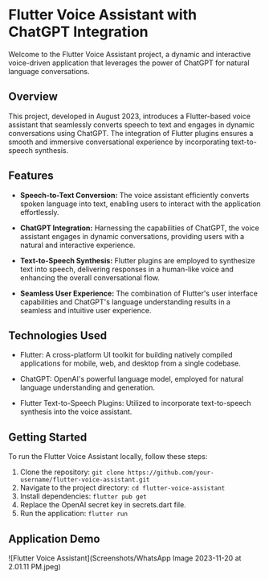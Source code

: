 

# Flutter Voice Assistant with ChatGPT Integration

Welcome to the Flutter Voice Assistant project, a dynamic and interactive voice-driven application that leverages the power of ChatGPT for natural language conversations.

## Overview

This project, developed in August 2023, introduces a Flutter-based voice assistant that seamlessly converts speech to text and engages in dynamic conversations using ChatGPT. The integration of Flutter plugins ensures a smooth and immersive conversational experience by incorporating text-to-speech synthesis.

## Features

- **Speech-to-Text Conversion:** The voice assistant efficiently converts spoken language into text, enabling users to interact with the application effortlessly.

- **ChatGPT Integration:** Harnessing the capabilities of ChatGPT, the voice assistant engages in dynamic conversations, providing users with a natural and interactive experience.

- **Text-to-Speech Synthesis:** Flutter plugins are employed to synthesize text into speech, delivering responses in a human-like voice and enhancing the overall conversational flow.

- **Seamless User Experience:** The combination of Flutter's user interface capabilities and ChatGPT's language understanding results in a seamless and intuitive user experience.

## Technologies Used

- Flutter: A cross-platform UI toolkit for building natively compiled applications for mobile, web, and desktop from a single codebase.

- ChatGPT: OpenAI's powerful language model, employed for natural language understanding and generation.

- Flutter Text-to-Speech Plugins: Utilized to incorporate text-to-speech synthesis into the voice assistant.

## Getting Started

To run the Flutter Voice Assistant locally, follow these steps:

1. Clone the repository: `git clone https://github.com/your-username/flutter-voice-assistant.git`
2. Navigate to the project directory: `cd flutter-voice-assistant`
3. Install dependencies: `flutter pub get`
4. Replace the OpenAI secret key in secrets.dart file.
5. Run the application: `flutter run`


## Application Demo

![Flutter Voice Assistant](Screenshots/WhatsApp Image 2023-11-20 at 2.01.11 PM.jpeg)
